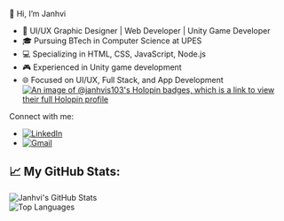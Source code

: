 👋 Hi, I’m Janhvi
- 🚀 UI/UX Graphic Designer | Web Developer | Unity Game Developer
- 🎓 Pursuing BTech in Computer Science at UPES
- 💻 Specializing in HTML, CSS, JavaScript, Node.js
- 🎮 Experienced in Unity game development
- 🌐 Focused on UI/UX, Full Stack, and App Development
[![An image of @janhvis103's Holopin badges, which is a link to view their full Holopin profile](https://holopin.me/janhvis103)](https://holopin.io/@janhvis103)

Connect with me:

- [![LinkedIn](https://img.shields.io/badge/LinkedIn-0077B5?style=flat&logo=linkedin&logoColor=white)](https://www.linkedin.com/in/janhvi-shukla103/)
- [![Gmail](https://img.shields.io/badge/Gmail-D14836?style=flat&logo=gmail&logoColor=white)](mailto:janhvis103@gmail.com)

## 📈 My GitHub Stats:
![Janhvi's GitHub Stats](https://github-readme-stats.vercel.app/api?username=your-github-username&show_icons=true&theme=radical)  
![Top Languages](https://github-readme-stats.vercel.app/api/top-langs/?username=your-github-username&layout=compact&theme=radical)

<!---
Janhvi-S103/Janhvi-S103 is a ✨ special ✨ repository because its `README.md` (this file) appears on your GitHub profile.
You can click the Preview link to take a look at your changes.
--->

